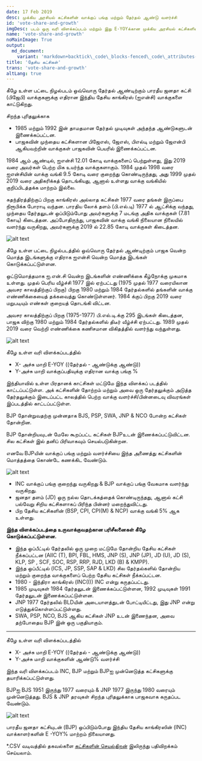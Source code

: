 ```yaml
---
date: 17 Feb 2019
desc: முக்கிய அரசியல் கட்சிகளின் வாக்குப் பங்கு மற்றும் தேர்தல் ஆண்டு வளர்ச்சி
id: 'vote-share-and-growth'
imgDesc: படம் ஒரு வரி விளக்கப்படம் மற்றும் இது E-YOYக்கான முக்கிய அரசியல் கட்சிகளின் சதவீத வாக்குகளைப் காட்டுகிறது.
name: 'vote-share-and-growth'
noMainImage: True
output:
  md_document:
    variant: 'markdown+backtick\_code\_blocks-fenced\_code\_attributes-header\_attributes'
title: 'தேசிய கட்சிகள்'
trans: 'vote-share-and-growth'
altLang: true
---
```


கீழே உள்ள பட்டை நிழல்படம் ஒவ்வொரு தேர்தல் ஆண்டிற்கும் பாரதீய ஜனதா கட்சி
(பிஜேபி) வாக்குகளுக்கு எதிரான இந்திய தேசிய காங்கிரஸ் (ஐஎன்சி) வாக்குகளை
காட்டுகிறது.

சிறந்த புரிதலுக்காக

-   1985 மற்றும் 1992 இன் தாமதமான தேர்தல் முடிவுகள் அந்தந்த ஆண்டுகளுடன்
    இணைக்கப்பட்டன.
-   பாஜகவின் முந்தைய கட்சிகளான பிஜேஎஸ், ஜேஎஸ், பிஎல்டி மற்றும் ஜேஎன்பி
    ஆகியவற்றின் வாக்குகள் பாஜகவின் பெயரில் இணைக்கப்பட்டன.

1984 ஆம் ஆண்டில், ஐஎன்சி 12.01 கோடி வாக்குகளைப் பெற்றுள்ளது, இது 2019
வரை அவர்கள் பெற்ற மிக உயர்ந்த வாக்குகளாகும். 1984 முதல் 1998 வரை
ஐஎன்சியின் வாக்கு வங்கி 9.5 கோடி வரை குறைந்து கொண்டிருந்தது, அது 1999
முதல் 2019 வரை அதிகரிக்கத் தொடங்கியது, ஆனால் உள்ளது வாக்கு வங்கியில்
குறிப்பிடத்தக்க மாற்றம் இல்லை.

சுதந்திரத்திற்குப் பிறகு காங்கிரஸ் அல்லாத கட்சிகள் 1977 வரை தங்கள்
இருப்பை நிரூபிக்க போராடி வந்தன. பாரதிய லோக் தளம் (பி.எல்.டி) 1977 ல்
ஆட்சிக்கு வந்தது, முந்தைய தேர்தலுடன் ஒப்பிடும்போது அவர்களுக்கு 7 மடங்கு
அதிக வாக்குகள் (7.81 கோடி) கிடைத்தன. அப்போதிருந்து, பாஜகவின் வாக்கு
வங்கி நிலையான நிலையில் வளர்ந்து வருகிறது, அவர்களுக்கு 2019 ல் 22.85 கோடி
வாக்குகள் கிடைத்தன.

<img src="/blogs/vote-share-and-growth/figure-markdown/img4.png" alt="alt text" class="blogs_image">
<!-- ![](/blogs/vote-share-and-growth/figure-markdown/img4.png) -->

கீழே உள்ள பட்டை நிழல்படத்தில் ஒவ்வொரு தேர்தல் ஆண்டிற்கும் பாஜக வென்ற
மொத்த இடங்களுக்கு எதிராக ஐஎன்சி வென்ற மொத்த இடங்கள் கொடுக்கப்பட்டுள்ளன.

ஒட்டுமொத்தமாக ஐ.என்.சி வென்ற இடங்களின் எண்ணிக்கை கீழ்நோக்கு முகமாக
உள்ளது. முதல் பெரிய வீழ்ச்சி 1977 இல் ஏற்பட்டது (1975 முதல் 1977
வரையிலான அவசர காலத்திற்குப் பிறகு) பிறகு 1980 மற்றும் 1984 தேர்தல்களில்
தங்களின் வாக்கு எண்ணிக்கையைத் தக்கவைத்து கொண்டுள்ளனர். 1984 க்குப் பிறகு
2019 வரை மறுபடியும் எண்கள் குறையத் தொடங்கி விட்டன.

அவசர காலத்திற்குப் பிறகு (1975-1977) பி.எல்.டி.க்கு 295 இடங்கள்
கிடைத்தன, பாஜக விற்கு 1980 மற்றும் 1984 தேர்தல்களில் திடீர் வீழ்ச்சி
ஏற்பட்டது. 1989 முதல் 2019 வரை வெற்றி எண்ணிக்கை கணிசமான விகிதத்தில்
வளர்ந்து வந்துள்ளது.

<img src="/blogs/vote-share-and-growth/figure-markdown/img3.png" alt="alt text" class="blogs_image">
<!-- ![](/blogs/vote-share-and-growth/figure-markdown/img3.png) -->

கீழே உள்ள வரி விளக்கப்படத்தில்

-   X- அச்சு மாறி E-YOY ((தேர்தல் - ஆண்டுக்கு ஆண்டு))
-   Y-அச்சு மாறி வாக்குப்பதிவுக்கு எதிரான வாக்கு பங்கு %

இந்தியாவில் உள்ள பிரதானக் காட்சிகள் மட்டுமே இந்த விளக்கப் படத்தில் காட்டப்பட்டுள்ள. அக் கட்சிகளின் தோற்றம் மற்றும் அவை ஒரு தேர்தலுக்கும் அடுத்த தேர்தலுக்கும் இடைப்பட்ட காலத்தில் பெற்ற வாக்கு வளர்ச்சி/பின்னடைவு விவரங்கள் இப்படத்தில் காட்டப்பட்டுள்ள.

BJP தோன்றுவதற்கு முன்னதாக BJS, PSP, SWA, JNP & NCO போன்ற கட்சிகள் தோன்றின.  

BJP தோன்றியவுடன் மேலே கூறப்பட்ட கட்சிகள் BJPஉடன் இணைக்கப்பட்டுவிட்டன. சில கட்சிகள் இல் தனிப் பிரிவாகவும் செயல்படுகின்றன.

எனவே BJPயின் வாக்குப் பங்கு மற்றும் வளர்ச்சியை இந்த அணைத்து கட்சிகளின் மொத்தத்தை கொண்டே கணக்கிட வேண்டும்.

<img src="/blogs/vote-share-and-growth/figure-markdown/img1.png" alt="alt text" class="blogs_image">
<!-- ![](/blogs/vote-share-and-growth/figure-markdown/img1.png) -->

-   INC வாக்குப் பங்கு குறைந்து வருகிறது & BJP வாக்குப் பங்கு வேகமாக
    வளர்ந்து வருகிறது.
-   ஜனதா தளம் (JD) ஒரு நல்ல தொடக்கத்தைக் கொண்டிருந்தது, ஆனால் கட்சி
    பல்வேறு சிறிய கட்சிகளாகப் பிரிந்த பின்னர் மறைந்துவிட்டது.
-   பிற தேசிய கட்சிகளின் (BSP, CPI, CPI(M) & NCP) வாக்கு வங்கி 5% ஆக
    உள்ளது.

**இந்த விளக்கப்படத்தை உருவாக்குவதற்கான பரிசீலனைகள் கீழே கொடுக்கப்பட்டுள்ளன.**

-   இந்த ஒப்பீட்டில் தேர்தலில் ஒரு முறை மட்டுமே தோன்றிய தேசிய கட்சிகள்
    நீக்கப்பட்டன (AIIC (T), BPI, FBL, HMS, JNP (S), JNP (JP), JD (U), JD
    (S), KLP, SP , SCF, SOC, RSP, RRP, RJD, LKD (B) & KMPP).
-   இந்த ஒப்பீட்டில் (ICS, JP, SSP, SAP & LKD) சில தேர்தல்களில் தோன்றிய
    மற்றும் குறைந்த வாக்குகளைப் பெற்ற தேசிய கட்சிகள் நீக்கப்பட்டன.
-   1980 - இந்திரா காங்கிரஸ் (INC(I)) INC என்று கருதப்பட்டது.
-   1985 முடிவுகள் 1984 தேர்தலுடன் இணைக்கப்பட்டுள்ளன, 1992 முடிவுகள்
    1991 தேர்தலுடன் இணைக்கப்பட்டுள்ளன.
-   JNP 1977 தேர்தலில் BLDயின் அடையாளத்துடன் போட்டியிட்டது, இது JNP
    என்று எடுத்துக்கொள்ளப்பட்டுள்ளது.
-   SWA, PSP, NCO, BJS ஆகிய கட்சிகள் JNP உடன் இணைந்தன, அவை தற்போதைய BJP
    இன் ஒரு பகுதியாகும்.

------------------------------------------------------------------------

கீழே உள்ள வரி விளக்கப்படத்தில்

-   X- அச்சு மாறி E-YOY ((தேர்தல் - ஆண்டுக்கு ஆண்டு))
-   Y-அச்சு மாறி வாக்குகளின் ஆண்டு% வளர்ச்சி

இந்த வரி விளக்கப்படம் INC, BJP மற்றும் BJPஐ முன்னெடுத்த கட்சிகளுக்கு
தயாரிக்கப்பட்டுள்ளது.

BJPஐ BJS 1951 இருந்து 1977 வரையும் & JNP 1977 இருந்து 1980 வரையும்
முன்னெடுத்தது. BJS & JNP தரவுகள் சிறந்த புரிதலுக்காக பாஜகவாக கருதப்பட
வேண்டும்.

<img src="/blogs/vote-share-and-growth/figure-markdown/img2.png" alt="alt text" class="blogs_image">
<!-- ![](/blogs/vote-share-and-growth/figure-markdown/img2.png) -->

பாரதீய ஜனதா கட்சியுடன் (BJP) ஒப்பிடும்போது இந்திய தேசிய காங்கிரஸின்
(INC) வாக்காளர்களின் E -YOY% மாற்றம் நிலையானது.

\*.CSV வடிவத்தில் தகவல்களை [கட்சிகளின் செயல்திறன்](http://thedatatalks.in/datas/party_performance.csv) இலிருந்து பதிவிறக்கம் செய்யலாம்.